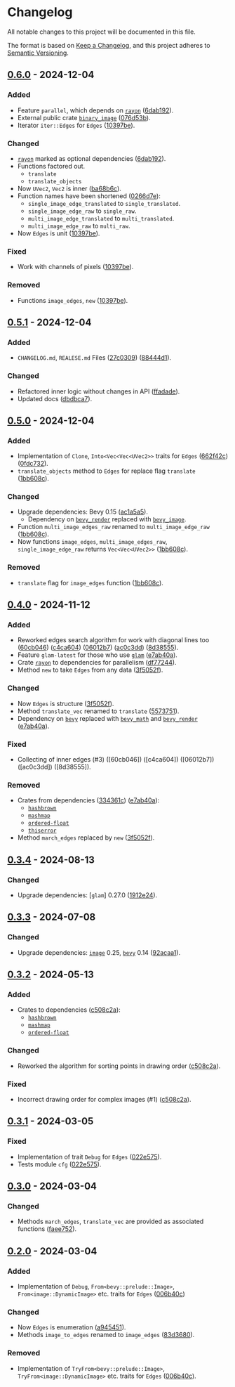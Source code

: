 # Changelog

All notable changes to this project will be documented in this file.

The format is based on [Keep a Changelog](https://keepachangelog.com/en/1.1.0/),
and this project adheres to [Semantic Versioning](https://semver.org/spec/v2.0.0.html).

## [0.6.0](https://github.com/shnewto/edges/compare/0.5.1...0.6.0) - 2024-12-04

### Added

- Feature `parallel`, which depends on [`rayon`]
  ([6dab192](https://github.com/shnewto/edges/commit/6dab192ee37572bcd6d35fa14421d401f574f47b)).
- External public crate [`binary_image`]
  ([076d53b](https://github.com/shnewto/edges/commit/076d53b636d31583d41f34b4fdc55267478de085)).
- Iterator `iter::Edges` for `Edges`
  ([10397be](https://github.com/shnewto/edges/commit/10397beb6557fb239be9f254c31fa227389d47c2)).

### Changed

- [`rayon`] marked as optional dependencies
  ([6dab192](https://github.com/shnewto/edges/commit/6dab192ee37572bcd6d35fa14421d401f574f47b)).
- Functions factored out.
  - `translate`
  - `translate_objects`
- Now `UVec2`, `Vec2` is inner
  ([ba68b6c](https://github.com/shnewto/edges/commit/ba68b6c1fc8fb49c04697c6e20694f1deaea4fcc)).
- Function names have been shortened
  ([0266d7e](https://github.com/shnewto/edges/commit/0266d7e0c6a0c9b99ab5eac69e20eccfb9b25276)):
  - `single_image_edge_translated` to `single_translated`.
  - `single_image_edge_raw` to `single_raw`.
  - `multi_image_edge_translated` to `multi_translated`.
  - `multi_image_edge_raw` to `multi_raw`.
- Now `Edges` is unit
  ([10397be](https://github.com/shnewto/edges/commit/10397beb6557fb239be9f254c31fa227389d47c2)).

### Fixed

- Work with channels of pixels
  ([10397be](https://github.com/shnewto/edges/commit/10397beb6557fb239be9f254c31fa227389d47c2)).

### Removed

- Functions `image_edges`, `new`
  ([10397be](https://github.com/shnewto/edges/commit/10397beb6557fb239be9f254c31fa227389d47c2)).

## [0.5.1](https://github.com/shnewto/edges/compare/0.5.0...0.5.1) - 2024-12-04

### Added

- `CHANGELOG.md`, `REALESE.md` Files
  ([27c0309](https://github.com/shnewto/edges/commit/27c0309de7cf4cf1d9bb3939eebd2b073a3bb81e))
  ([88444d1](https://github.com/shnewto/edges/commit/88444d1ef60a61c1fcfb8c30cba919353de8010b)).

### Changed

- Refactored inner logic without changes in API
  ([ffadade](https://github.com/shnewto/edges/commit/ffadade2004535a2fb0930412f4b95586b0f8383)).
- Updated docs ([dbdbca7](https://github.com/shnewto/edges/commit/dbdbca79871fcb6928344860eb5586617e0beacd)).

## [0.5.0](https://github.com/shnewto/edges/compare/0.4.0...0.5.0) - 2024-12-04

### Added

- Implementation of `Clone`, `Into<Vec<Vec<UVec2>>` traits for `Edges`
  ([662f42c](https://github.com/shnewto/edges/commit/662f42c7e1d478a66b62555801bf6f85ad6f36d4))
  ([0fdc732](https://github.com/shnewto/edges/commit/0fdc7329ddf46bb4e4e60e16348c788c8de1b7e7)).
- `translate_objects` method to `Edges` for replace flag `translate` ([1bb608c](https://github.com/shnewto/edges/commit/1bb608c39711da1e45cde17d1bb988076672b80d)).

### Changed

- Upgrade dependencies: Bevy 0.15 ([ac1a5a5](https://github.com/shnewto/edges/commit/ac1a5a5b7ed056723d4727bbb3a2bd11def3c70f)).
  - Dependency on [`bevy_render`](https://crates.io/crates/bevy_render)
    replaced with [`bevy_image`](https://crates.io/crates/bevy_image).
- Function `multi_image_edges_raw` renamed to `multi_image_edge_raw` ([1bb608c](https://github.com/shnewto/edges/commit/1bb608c39711da1e45cde17d1bb988076672b80d)).
- Now functions `image_edges`, `multi_image_edges_raw`, `single_image_edge_raw`
  returns `Vec<Vec<UVec2>>` ([1bb608c](https://github.com/shnewto/edges/commit/1bb608c39711da1e45cde17d1bb988076672b80d)).

### Removed

- `translate` flag for `image_edges` function ([1bb608c](https://github.com/shnewto/edges/commit/1bb608c39711da1e45cde17d1bb988076672b80d)).

## [0.4.0](https://github.com/shnewto/edges/compare/0.3.4...0.4.0) - 2024-11-12

### Added

- Reworked edges search algorithm for work with diagonal lines too
  ([60cb046](https://github.com/shnewto/edges/commit/60cb046930b899926877e62dd5700dfc37ec32b8))
  ([c4ca604](https://github.com/shnewto/edges/commit/c4ca604e3cde1a40dffc8d92b2dd378b951335f9))
  ([06012b7](https://github.com/shnewto/edges/commit/06012b753aeb91da70cfbb75a47b3d4023482cb4))
  ([ac0c3dd](https://github.com/shnewto/edges/commit/ac0c3ddcde59c036fa55c59e3a9880d77e348ae2))
  ([8d38555](https://github.com/shnewto/edges/commit/8d38555bfa9252a8fe70c799fc68653780641232)).
- Feature `glam-latest` for those who use [`glam`](https://crates.io/crates/glam)
  ([e7ab40a](https://github.com/shnewto/edges/commit/e7ab40a25e933bce24380bc090dea503b0bc93d4)).
- Crate [`rayon`](https://crates.io/crates/rayon) to dependencies for parallelism
  ([df77244](https://github.com/shnewto/edges/commit/df77244fc05604334285ce426b7186030a61ee7b)).
- Method `new` to take `Edges` from any data
  ([3f5052f](https://github.com/shnewto/edges/commit/3f5052fbe720eee8011e26e617b737f4577a28d7)).

### Changed

- Now `Edges` is structure ([3f5052f](https://github.com/shnewto/edges/commit/3f5052fbe720eee8011e26e617b737f4577a28d7)).
- Method `translate_vec` renamed to `translate`
  ([5573751](https://github.com/shnewto/edges/commit/55737517a246b207e87c8abf99d6fbe3d3786e0a)).
- Dependency on [`bevy`](https://crates.io/crates/bevy) replaced with
  [`bevy_math`] and [`bevy_render`]
  ([e7ab40a](https://github.com/shnewto/edges/commit/e7ab40a25e933bce24380bc090dea503b0bc93d4)).

### Fixed

- Collecting of inner edges (#3)
  ([60cb046]) ([c4ca604]) ([06012b7]) ([ac0c3dd]) ([8d38555]).

### Removed

- Crates from dependencies
  ([334361c](https://github.com/shnewto/edges/commit/334361c7c1acca3e3e548b679046c5117f087de2))
  ([e7ab40a](https://github.com/shnewto/edges/commit/e7ab40a25e933bce24380bc090dea503b0bc93d4)):
  - [`hashbrown`]
  - [`mashmap`]
  - [`ordered-float`]
  - [`thiserror`]
- Method `march_edges` replaced by `new`
  ([3f5052f](https://github.com/shnewto/edges/commit/3f5052fbe720eee8011e26e617b737f4577a28d7)).

## [0.3.4](https://github.com/shnewto/edges/compare/0.3.3...0.3.4) - 2024-08-13

### Changed

- Upgrade dependencies: [`glam`] 0.27.0 ([1912e24](https://github.com/shnewto/edges/commit/1912e24647e885c9340c7667f0f8967bca670456)).

## [0.3.3](https://github.com/shnewto/edges/compare/0.3.2...0.3.3) - 2024-07-08

### Changed

- Upgrade dependencies:
  [`image`] 0.25,
  [`bevy`] 0.14
  ([92acaa1](https://github.com/shnewto/edges/commit/92acaa1a3be42b085bf2fe9c4e258662254edcf5)).

## [0.3.2](https://github.com/shnewto/edges/compare/0.3.1...0.3.2) - 2024-05-13

### Added

- Crates to dependencies
  ([c508c2a](https://github.com/shnewto/edges/commit/c508c2a6816593efbeaf807e5af1e06c9f165376)):
  - [`hashbrown`]
  - [`mashmap`]
  - [`ordered-float`]

### Changed

- Reworked the algorithm for sorting points in drawing order ([c508c2a](https://github.com/shnewto/edges/commit/c508c2a6816593efbeaf807e5af1e06c9f165376)).

### Fixed

- Incorrect drawing order for complex images (#1)
  ([c508c2a](https://github.com/shnewto/edges/commit/c508c2a6816593efbeaf807e5af1e06c9f165376)).

## [0.3.1](https://github.com/shnewto/edges/compare/0.3.0...0.3.1) - 2024-03-05

### Fixed

- Implementation of trait `Debug` for `Edges` ([022e575](https://github.com/shnewto/edges/commit/022e57560681a4e92bbbd3d96505a1548e31923d)).
- Tests module `cfg` ([022e575](https://github.com/shnewto/edges/commit/022e57560681a4e92bbbd3d96505a1548e31923d)).

## [0.3.0](https://github.com/shnewto/edges/compare/0.2.0...0.3.0) - 2024-03-04

### Changed

- Methods `march_edges`, `translate_vec` are provided as associated functions
  ([faee752](https://github.com/shnewto/edges/commit/faee752f042fcd54f90ce13e74516691be7dbc0c)).

## [0.2.0](https://github.com/shnewto/edges/compare/0.1.0...0.2.0) - 2024-03-04

### Added

- Implementation of
  `Debug`, `From<bevy::prelude::Image>`, `From<image::DynamicImage>` etc.
  traits for `Edges` ([006b40c](https://github.com/shnewto/edges/commit/006b40c7ff9557dac4166b04aa8e2fee7ce1bedc))

### Changed

- Now `Edges` is enumeration ([a945451](https://github.com/shnewto/edges/commit/a945451a4649cb61fee9175fae478fb310060304)).
- Methods `image_to_edges` renamed to `image_edges`
  ([83d3680](https://github.com/shnewto/edges/commit/83d3680243df382faf0b5cf605b499e204ce4249)).

### Removed

- Implementation of
  `TryFrom<bevy::prelude::Image>`, `TryFrom<image::DynamicImage>` etc.
  traits for `Edges` ([006b40c](https://github.com/shnewto/edges/commit/006b40c7ff9557dac4166b04aa8e2fee7ce1bedc)).

[`bevy`]: https://crates.io/crates/bevy
[`bevy_math`]: https://crates.io/crates/bevy_math
[`bevy_render`]: https://crates.io/crates/bevy_render
[`image`]: https://crates.io/crates/image
[`rayon`]: https://crates.io/crates/rayon
[`binary_image`]: https://crates.io/crates/binary_image
[`thiserror`]: https://crates.io/crates/thiserror
[`hashbrown`]: https://crates.io/crates/hashbrown
[`mashmap`]: https://crates.io/crates/mashmap
[`ordered-float`]: https://crates.io/crates/ordered-float
